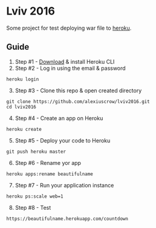Lviv 2016
=========
Some project for test deploying war file to [heroku][1].

Guide
-----
1. Step #1 - [Download][2] & install Heroku CLI
2. Step #2 - Log in using the email & password
```
heroku login
```
3. Step #3 - Clone this repo & open created directory
```
git clone https://github.com/alexiuscrow/lviv2016.git
cd lviv2016
```
4. Step #4 - Create an app on Heroku
```
heroku create
```
5. Step #5 - Deploy your code to Heroku
```
git push heroku master
```
6. Step #6 - Rename yor app
```
heroku apps:rename beautifulname
```
7. Step #7 - Run your application instance
```
heroku ps:scale web=1
```
8. Step #8 - Test
```
https://beautifulname.herokuapp.com/countdown
```

[2]: https://devcenter.heroku.com/articles/getting-started-with-java#set-up
[1]: heroku.com


